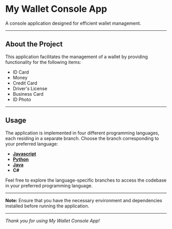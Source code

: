 # My Wallet Console App

A console application designed for efficient wallet management.

---

## About the Project

This application facilitates the management of a wallet by providing functionality for the following items:

- ID Card
- Money
- Credit Card
- Driver's License
- Business Card
- ID Photo

---

## Usage

The application is implemented in four different programming languages, each residing in a separate branch. Choose the branch corresponding to your preferred language:

- [**Javascript**](https://github.com/hei-school/my-wallet-ReichmannGaly/tree/feature/Javascript)
- [**Python**](https://github.com/hei-school/my-wallet-ReichmannGaly/tree/feature/Python)
- [**Java**](https://github.com/hei-school/my-wallet-ReichmannGaly/tree/feature/Java)
- **C#**

Feel free to explore the language-specific branches to access the codebase in your preferred programming language.

---

**Note:** Ensure that you have the necessary environment and dependencies installed before running the application.

---

*Thank you for using My Wallet Console App!*
